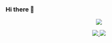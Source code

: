 ### Hi there 👋

<!--
**luckyouo/luckyouo** is a ✨ _special_ ✨ repository because its `README.md` (this file) appears on your GitHub profile.

Here are some ideas to get you started:

- 🔭 I’m currently working on ...
- 🌱 I’m currently learning ...
- 👯 I’m looking to collaborate on ...
- 🤔 I’m looking for help with ...
- 💬 Ask me about ...
- 📫 How to reach me: ...
- 😄 Pronouns: ...
- ⚡ Fun fact: ...
-->

<p align="center">
  <a href="https://github.com/luckyouo">
    <img src="https://github-profile-trophy.vercel.app/?username=luckyouo&theme=darkhub" />
  </a>
</p>
<p align="center">
  <a href="https://github.com/luckyouo">
    <img src="https://github-readme-stats.vercel.app/api?username=luckyouo&theme=dracula&show_icons=true" />
    <img src="https://github-readme-stats.vercel.app/api/top-langs/?username=luckyouo&layout=compact&theme=dracula" />      
  </a>
</p>

